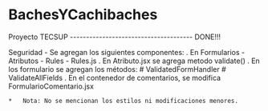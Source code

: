 # BachesYCachibaches

Proyecto TECSUP -------------------------------------- DONE!!!

Seguridad
	-	Se agregan los siguientes componentes:
			. En Formularios - Atributos - Rules - Rules.js
			. En Atributo.jsx se agrega metodo validate()
			. En los formulario se agregan los métodos: 
				# ValidatedFormHandler
				# ValidateAllFields
			. En el contenedor de comentarios, se modifica FormularioComentario.jsx

	*	Nota: No se mencionan los estilos ni modificaciones menores.
